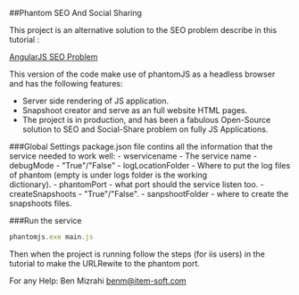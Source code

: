 ##Phantom SEO And Social Sharing

This project is an alternative solution to the SEO problem describe in this tutorial :

[AngularJS SEO Problem](http://www.codeproject.com/Articles/1084523/AngularJS-Social-Sharing-And-SEO)

This version of the code make use of phantomJS as a headless browser and has the following features:
- Server side rendering of JS application.
- Snapshoot creator and serve as an full website HTML pages.
- The project is in production, and has been a fabulous Open-Source solution to SEO and Social-Share problem on fully 	  JS Applications.


###Global Settings
package.json file contins all the information that the service needed to work well:
	- wservicename - The service name
    - debugMode - "True"/"False"
    - logLocationFolder - Where to put the log files of phantom (empty is under logs folder is the working 		
       dictionary).
    - phantomPort - what port should the service listen too.
    - createSnapshoots - "True"/"False".
    - sanpshootFolder - where to create the snapshoots files.



###Run the service
```javascript
phantomjs.exe main.js
```

Then when the project is running follow the steps (for iis users) in the tutorial to make the URLRewite to the phantom port.


For any Help:
Ben Mizrahi
benm@item-soft.com





